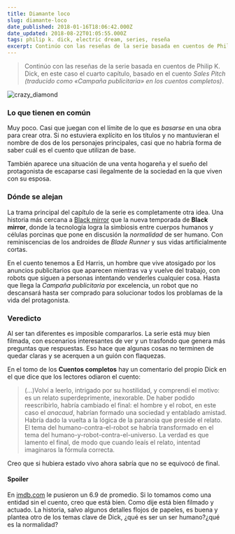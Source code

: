 ```yaml
---
title: Diamante loco
slug: diamante-loco
date_published: 2018-01-16T18:06:42.000Z
date_updated: 2018-08-22T01:05:55.000Z
tags: philip k. dick, electric dream, series, reseña
excerpt: Continúo con las reseñas de la serie basada en cuentos de Philip K. Dick, en este caso el cuarto capítulo, basado en el cuento "Sales Pitch" (traducido como Campaña publicitaria en los cuentos completos).
---
```


> Continúo con las reseñas de la serie basada en cuentos de Philip K. Dick, en este caso el cuarto capítulo, basado en el cuento *Sales Pitch (traducido como «Campaña publicitaria» en los cuentos completos)*.

![crazy_diamond](/content/images/2018/01/crazy_diamond.jpg)

### Lo que tienen en común

Muy poco. Casi que juegan con el límite de lo que es *basarse* en una obra para crear otra. Si no estuviera explícito en los títulos y no mantuvieran el nombre de dos de los personajes principales, casi que no habría forma de saber cuál es el cuento que utilizan de base.

También aparece una situación de una venta hogareña y el sueño del protagonista de escaparse casi ilegalmente de la sociedad en la que viven con su esposa.

### Dónde se alejan

La trama principal del capítulo de la serie es completamente otra idea. Una historia más cercana a [Black mirror](http://www.imdb.com/title/tt2085059/?ref_=nv_sr_1) que la nueva temporada de **Black mirror**, donde la tecnología logra la simbiosis entre cuerpos humanos y células porcinas que pone en discusión la *normalidad* de ser humano. Con reminiscencias de los androides de *Blade Runner* y sus vidas artificialmente cortas.

En el cuento tenemos a Ed Harris, un hombre que vive atosigado por los anuncios publicitarios que aparecen mientras va y vuelve del trabajo, con robots que siguen a personas intentando venderles cualquier cosa. Hasta que llega la *Campaña publicitaria* por excelencia, un robot que no descansará hasta ser comprado para solucionar todos los problamas de la vida del protagonista.

### Veredicto

Al ser tan diferentes es imposible compararlos. La serie está muy bien filmada, con escenarios interesantes de ver y un trasfondo que genera más preguntas que respuestas. Eso hace que algunas cosas no terminen de quedar claras y se acerquen a un guión con flaquezas.

En el tomo de los **Cuentos completos** hay un comentario del propio Dick en el que dice que los lectores odiaron el cuento:

> (...)Volví a leerlo, intrigado por su hostilidad, y comprendí el motivo: es un relato superdeprimente, inexorable. De haber podido reescribirlo,  habría cambiado el final: el hombre y el robot, en este caso el *anacaud*, habrían formado una sociedad y entablado amistad. Habría dado la vuelta a la lógica de la paranoia que preside el relato. El tema del humano-contra-el-robot se habría transformado en el tema del humano-y-robot-contra-el-universo. La verdad es que lamento el final, de modo que cuando leaís el relato, intentad imaginaros la fórmula correcta.

Creo que si hubiera estado vivo ahora sabría que no se equivocó de final.

#### Spoiler

En [imdb.com](http://www.imdb.com/title/tt6741378/?ref_=ttep_ep4) le pusieron un 6.9 de promedio. Si lo tomamos como una entidad sin el cuento, creo que está bien. Como dije está bien filmado y actuado. La historia, salvo algunos detalles flojos de papeles, es buena y plantea otro de los temas clave de Dick, ¿qué es ser un ser humano?¿qué es la normalidad?
